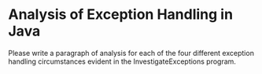 # Analysis of Exception Handling in Java

Please write a paragraph of analysis for each of the four different exception
handling circumstances evident in the InvestigateExceptions program.
